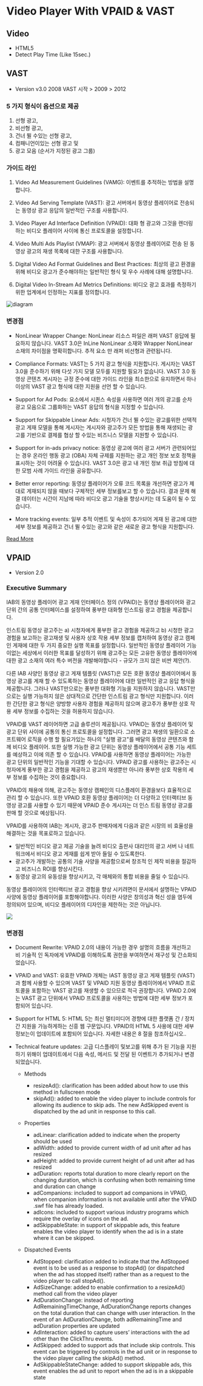 # Video Player With VPAID & VAST

## Video
* HTML5
* Detect Play Time (Like 15sec.)

## VAST
* Version v3.0
2008 VAST 시작 > 2009 > 2012

### 5 가지 형식이 옵션으로 제공

1. 선형 광고, 
2. 비선형 광고, 
3. 건너 뛸 수있는 선형 광고, 
4. 컴패니언이있는 선형 광고 및 
5. 광고 모음 (순서가 지정된 광고 그룹)


### 가이드 라인
1. Video Ad Measurement Guidelines (VAMG): 이벤트를 추적하는 방법을 설명합니다.

2. Video Ad Serving Template (VAST): 광고 서버에서 동영상 플레이어로 전송되는 동영상 광고 응답의 일반적인 구조를 사용합니다.

3. Video Player Ad Interface Definition (VPAID): 대화 형 광고와 그것을 렌더링하는 비디오 플레이어 사이에 통신 프로토콜을 설정합니다.

4. Video Multi Ads Playlist (VMAP): 광고 서버에서 동영상 플레이어로 전송 된 동영상 광고의 재생 목록에 대한 구조를 사용합니다.

5. Digital Video Ad Format Guidelines and Best Practices: 최상의 광고 환경을 위해 비디오 광고가 준수해야하는 일반적인 형식 및 우수 사례에 대해 설명합니다.

6. Digital Video In-Stream Ad Metrics Definitions: 비디오 광고 효과를 측정하기위한 업계에서 인정하는 지표를 정의합니다.

![diagram](https://raw.githubusercontent.com/gmyou/video/master/asset/readme/1-1.png)

### 변경점
* NonLinear Wrapper Change: NonLinear 리소스 파일은 래퍼 VAST 응답에 필요하지 않습니다. VAST 3.0은 InLine NonLinear 소재와 Wrapper NonLinear 소재의 차이점을 명확히합니다. 추적 요소 만 래퍼 비선형과 관련됩니다.

* Compliance Formats: VAST는 5 가지 광고 형식을 지원합니다. 게시자는 VAST 3.0을 준수하기 위해 다섯 가지 모델 모두를 지원할 필요가 없습니다. VAST 3.0 동영상 콘텐츠 게시자는 규정 준수에 대한 가이드 라인을 최소한으로 유지하면서 하나 이상의 VAST 광고 형식에 대한 지원을 선언 할 수 있습니다.

* Support for Ad Pods: <Ad> 요소에서 시퀀스 속성을 사용하면 여러 개의 광고를 순차 광고 모음으로 그룹화하는 VAST 응답의 형식을 지정할 수 있습니다.

* Support for Skippable Linear Ads: 시청자가 건너 뛸 수있는 광고를위한 선택적 광고 게재 모델을 통해 게시자는 게시자와 광고주가 모든 방법을 통해 재생되는 광고를 기반으로 결제를 협상 할 수있는 비즈니스 모델을 지원할 수 있습니다.

* Support for in-ads privacy notice: 동영상 광고에 여러 광고 서버가 관련되어있는 경우 온라인 행동 광고 (OBA) 자체 규제를 지원하는 광고 개인 정보 보호 정책을 표시하는 것이 어려울 수 있습니다. VAST 3.0은 광고 내 개인 정보 취급 방침에 대한 모범 사례 가이드 라인을 공유합니다.

* Better error reporting: 동영상 플레이어가 오류 코드 목록을 개선하면 광고가 제대로 게재되지 않을 때보다 구체적인 세부 정보를보고 할 수 있습니다. 결과 문제 해결 데이터는 시간이 지남에 따라 비디오 광고 기술을 향상시키는 데 도움이 될 수 있습니다.

* More tracking events: 일부 추적 이벤트 및 속성이 추가되어 게재 된 광고에 대한 세부 정보를 제공하고 건너 뛸 수있는 광고와 같은 새로운 광고 형식을 지원합니다.

[Read More](https://github.com/gmyou/video/wiki#vast-v30)

## VPAID
* Version 2.0

### Executive Summary
IAB의 동영상 플레이어 광고 게재 인터페이스 정의 (VPAID)는 동영상 플레이어와 광고 단위 간의 공통 인터페이스를 설정하여 풍부한 대화형 인스트림 광고 경험을 제공합니다.

인스트림 동영상 광고주는 a) 시청자에게 풍부한 광고 경험을 제공하고 b) 시청한 광고 경험을 보고하는 광고재생 및 사용자 상호 작용 세부 정보를 캡처하여 동영상 광고 캠페인 게재에 대한 두 가지 중요한 실행 목표를 설정합니다. 일반적인 동영상 플레이어 기능이없는 세상에서 이러한 목표를 달성하기 위해 광고주는 모든 고유한 동영상 플레이어에 대한 광고 소재의 여러 특수 버전을 개발해야합니다 - 규모가 크지 않은 비싼 제안(?).

다른 IAB 사양인 동영상 광고 게재 템플릿 (VAST)은 모든 호환 동영상 플레이어에서 동영상 광고를 게재 할 수 있도록하는 동영상 플레이어에 대한 일반적인 광고 응답 형식을 제공합니다. 그러나 VAST만으로는 풍부한 대화형 기능을 지원하지 않습니다. VAST만으로는 실행 가능하지 않은 상대적으로 간단한 인스트림 광고 형식만 지원합니다. 이러한 간단한 광고 형식은 양방향 사용자 경험을 제공하지 않으며 광고주가 풍부한 상호 작용 세부 정보를 수집하는 것을 허용하지 않습니다.

VPAID를 VAST 레이어하면 고급 솔루션이 제공됩니다. VPAID는 동영상 플레이어 및 광고 단위 사이에 공통의 통신 프로토콜을 설정합니다. 그러면 광고 재생의 일환으로 소프트웨어 로직을 수행 할 필요가있는 하나의 "실행 광고"를 배달의 동영상 콘텐츠와 함께 비디오 플레이어. 또한 실행 가능한 광고 단위는 동영상 플레이어에서 공통 기능 세트를 예상하고 이에 의존 할 수 있습니다. VPAID를 사용하면 동영상 플레이어는 가능한 광고 단위의 일반적인 기능을 기대할 수 있습니다. VPAID 광고를 사용하는 광고주는 시청자에게 풍부한 광고 경험을 제공하고 광고의 재생뿐만 아니라 풍부한 상호 작용의 세부 정보를 수집하는 것이 중요합니다.

VPAID의 채용에 의해, 광고주는 동영상 캠페인의 디스플레이 환경을보다 효율적으로 관리 할 수 있습니다. 또한 VPAID 호환 동영상 플레이어는 더 다양하고 인터랙티브 동영상 광고를 사용할 수 있기 때문에 VPAID 준수 게시자는 더 인스 트림 동영상 광고를 판매 할 것으로 예상됩니다.

VPAID를 사용하여 IAB는 게시자, 광고주 판매자에게 다음과 같은 시장의 비 효율성을 해결하는 것을 목표로하고 있습니다.

* 일반적인 비디오 광고 제공 기술을 늘려 비디오 출판사 대리인의 광고 서버 나 네트워크에서 비디오 광고 게재를 쉽게 받아 들일 수 있도록한다.
* 광고주가 개발하는 공통의 기술 사양을 제공함으로써 창조적 인 제작 비용을 절감하고 비즈니스 ROI를 향상시킨다.
* 동영상 광고의 유동성을 향상시키고, 각 매체와의 통합 비용을 줄일 수 있습니다.

동영상 플레이어의 인터랙티브 광고 경험을 향상 시키려면이 문서에서 설명하는 VPAID 사양에 동영상 플레이어를 포함해야합니다. 이러한 사양은 창의성과 혁신 성을 염두에 정의되어 있으며, 비디오 플레이어의 디자인을 제한하는 것은 아닙니다.

![](https://github.com/gmyou/video/blob/master/asset/vpaid/1.1.png?raw=true)

### 변경점

* Document Rewrite: VPAID 2.0의 내용이 가능한 경우 설명의 흐름을 개선하고 비 기술적 인 독자에게 VPAID를 이해하도록 권한을 부여하면서 재구성 및 간소화되었습니다.
* VPAID and VAST: 유효한 VPAID 개체는 IAST 동영상 광고 게재 템플릿 (VAST)과 함께 사용할 수 있으며 VAST 및 VPAID 지원 동영상 플레이어에서 VPAID 프로토콜을 포함하는 VAST 광고를 재생할 수 있으므로 적극 권장합니다. VPAID 2.0에는 VAST 광고 단위에서 VPAID 프로토콜을 사용하는 방법에 대한 세부 정보가 포함되어 있습니다.
* Support for HTML 5: HTML 5는 최신 멀티미디어 경향에 대한 플랫폼 간 / 장치 간 지원을 가능하게하는 신흥 웹 구문입니다. VPAID의 HTML 5 사용에 대한 세부 정보는이 업데이트에 포함되어 있습니다. 자세한 내용은 8 절을 참조하십시오..
* Technical feature updates: 고급 디스플레이 및보고를 위해 추가 된 기능을 지원하기 위해이 업데이트에서 다음 속성, 메서드 및 전달 된 이벤트가 추가되거나 변경되었습니다.

  * Methods
    * resizeAd(): clarification has been added about how to use this method in fullscreen mode
    * skipAd(): added to enable the video player to include controls for allowing its audience to skip ads. The new AdSkipped event is dispatched by the ad unit in response to this call.
    
  * Properties
    * adLinear: clarification added to indicate when the property should be used
    * adWidth: added to provide current width of ad unit after ad has resized
    * adHeight: added to provide current height of ad unit after ad has resized
    * adDuration: reports total duration to more clearly report on the changing duration, which is confusing when both remaining time and duration can change
    * adCompanions: included to support ad companions in VPAID, when companion information is not available until after the VPAID .swf file has already loaded.
    * adIcons: included to support various industry programs which require the overlay of icons on the ad.
    * adSkippableState: in support of skippable ads, this feature enables the video player to identify when the ad is in a state where it can be skipped.
    
  * Dispatched Events
    * AdStopped: clarification added to indicate that the AdStopped event is to be used as a response to stopAd() (or dispatched when the ad has stopped itself) rather than as a request to the video player to call stopAd().
    * AdSizeChange: added to enable confirmation to a resizeAd() method call from the video player
    * AdDurationChange: instead of reporting AdRemainingTimeChange, AdDurationChange reports changes on the total duration that can change with user interaction. In the event of an AdDurationChange, both adRemainingTime and adDuration properties are updated
    * AdInteraction: added to capture users’ interactions with the ad other than the ClickThru events.
    * AdSkipped: added to support ads that include skip controls. This event can be triggered by controls in the ad unit or in response to the video player calling the skipAd() method.
    * AdSkippableStateChange: added to support skippable ads, this event enables the ad unit to report when the ad is in a skippable state
